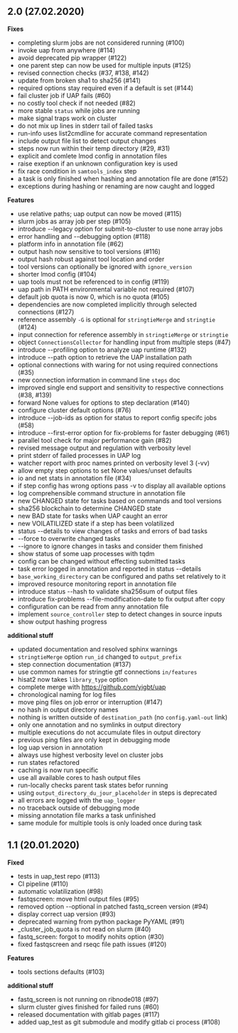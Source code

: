 ## 2.0 (27.02.2020)

**Fixes**
 * completing slurm jobs are not considered running (#100)
 * invoke uap from anywhere (#114)
 * avoid deprecated pip wrapper (#122)
 * one parent step can now be used for multiple inputs (#125)
 * revised connection checks (#37, #138, #142)
 * update from broken sha1 to sha256 (#141)
 * required options stay required even if a default is set (#144)
 * fail cluster job if UAP fails (#60)
 * no costly tool check if not needed (#82)
 * more stable `status` while jobs are running
 * make signal traps work on cluster
 * do not mix up lines in stderr tail of failed tasks
 * run-info uses list2cmdline for accurate command representation
 * include output file list to detect output changes
 * steps now run within their temp directory (#29, #31)
 * explicit and comlete lmod config in annotation files
 * raise exeption if an unknown configuration key is used
 * fix race condition in `samtools_index` step
 * a task is only finished when hashing and annotation file are done (#152)
 * exceptions during hashing or renaming are now caught and logged

**Features**
 * use relative paths; uap output can now be moved (#115)
 * slurm jobs as array job per step (#105)
 * introduce --legacy option for submit-to-cluster to use none array jobs
 * error handling and --debugging option (#118)
 * platform info in annotation file (#62)
 * output hash now sensitive to tool versions (#116)
 * output hash robust against tool location and order
 * tool versions can optionally be ignored with `ignore_version`
 * shorter lmod config (#104)
 * uap tools must not be referenced to in config (#119)
 * uap path in PATH environmental variable not required (#107)
 * default job quota is now 0, which is no quota (#105)
 * dependencies are now completed implicitly through selected connections (#127)
 * reference assembly `-G` is optional for `stringtieMerge` and `stringtie` (#124)
 * input connection for reference assembly in `stringtieMerge` or `stringtie`
 * object `ConnectionsCollector` for handling input from multiple steps (#47)
 * introduce --profiling option to analyze uap runtime (#132)
 * introduce --path option to retrieve the UAP installation path
 * optional connections with waring for not using required connections (#35)
 * new connection information in command line `steps` doc
 * improved single end support and sensitivity to respective connections (#38, #139)
 * forward None values for options to step declaration (#140)
 * configure cluster default options (#76)
 * introduce --job-ids as option for status to report config specifc jobs (#58)
 * introduce --first-error option for fix-problems for faster debugging (#61)
 * parallel tool check for major performance gain (#82)
 * revised message output and regulation with verbosity level
 * print stderr of failed processes in UAP log
 * watcher report with proc names printed on verbosity level 3 (-vv)
 * allow empty step options to set None values/unset defaults
 * io and net stats in annotation file (#34)
 * if step config has wrong options pass -v to display all available options
 * log comprehensible command structure in annotation file
 * new CHANGED state for tasks based on commands and tool versions
 * sha256 blockchain to determine CHANGED state
 * new BAD state for tasks when UAP caught an error
 * new VOILATILIZED state if a step has been volatilized
 * status --details to view changes of tasks and errors of bad tasks
 * --force to overwrite changed tasks
 * --ignore to ignore changes in tasks and consider them finished
 * show status of some uap processes with tqdm
 * config can be changed without effecting submitted tasks
 * task error logged in annotation and reported in status --details
 * `base_working_directory` can be configured and paths set relatively to it
 * improved resource monitoring report in annotation file
 * introduce status --hash to validate sha256sum of output files
 * introduce fix-problems --file-modification-date to fix output after copy
 * configuration can be read from anny annotation file
 * implement `source_controller` step to detect changes in source inputs
 * show output hashing progress

**additional stuff**
 * updated documentation and resolved sphinx warnings
 * `stringtieMerge` option `run_id` changed to `output_prefix`
 * step connection documentation (#137)
 * use common names for stringtie gtf connections `in/features`
 * hisat2 now takes `library_type` option
 * complete merge with https://github.com/yigbt/uap
 * chronological naming for log files
 * move ping files on job error or interruption (#147)
 * no hash in output directory names
 * nothing is written outside of `destination_path` (no `config.yaml-out` link)
 * only one annotation and no symlinks in output directory
 * multiple executions do not accumulate files in output directory
 * previous ping files are only kept in debugging mode
 * log uap version in annotation
 * always use highest verbosity level on cluster jobs
 * run states refactored
 * caching is now run specific
 * use all available cores to hash output files
 * run-locally checks parent task states befor running
 * using `output_directory_du_jour_placeholder` in steps is deprecated
 * all errors are logged with the `uap_logger`
 * no traceback outside of debugging mode
 * missing annotation file marks a task unfinished
 * same module for multiple tools is only loaded once during task

## 1.1 (20.01.2020)

**Fixed**
 * tests in uap_test repo (#113)
 * CI pipeline (#110)
 * automatic volatilization (#98)
 * fastqscreen: move html output files (#95)
 * removed option --optional in patched fastq_screen version (#94)
 * display correct uap version (#93)
 * deprecated warning from python package PyYAML (#91)
 * _cluster_job_quota is not read on slurm (#40)
 * fastq_screen: forgot to modify nohits option (#30)
 * fixed fastqscreen and rseqc file path issues (#120)

**Features**
 * tools sections defaults (#103)

**additional stuff**
 * fastq_screen is not running on ribnode018 (#97)
 * slurm cluster gives finished for failed runs (#60)
 * released documentation with gitlab pages (#117)
 * added uap_test as git submodule and modify gitlab ci process (#108)
